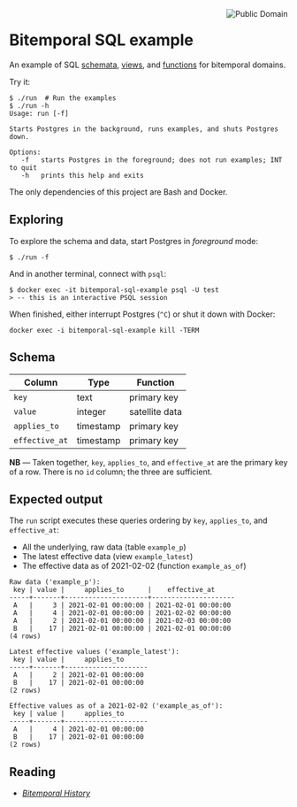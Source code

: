 <a href="LICENSE.md">
<img src="https://unlicense.org/pd-icon.png" alt="Public Domain" align="right"/>
</a>

# Bitemporal SQL example

An example of SQL [schemata](./docker-entrypoint-initdb.d/00-schemata.sql),
[views](./docker-entrypoint-initdb.d/01-views.sql), and
[functions](./docker-entrypoint-initdb.d/02-funcs.sql) for bitemporal domains.

Try it:

```
$ ./run  # Run the examples
$ ./run -h
Usage: run [-f]

Starts Postgres in the background, runs examples, and shuts Postgres down.

Options:
   -f   starts Postgres in the foreground; does not run examples; INT to quit
   -h   prints this help and exits
```

The only dependencies of this project are Bash and Docker.

## Exploring

To explore the schema and data, start Postgres in _foreground_ mode:
```
$ ./run -f
```
And in another terminal, connect with `psql`:
```
$ docker exec -it bitemporal-sql-example psql -U test
> -- this is an interactive PSQL session
```
When finished, either interrupt Postgres (`^C`) or shut it down with Docker:
```
docker exec -i bitemporal-sql-example kill -TERM 
```

## Schema

| Column         | Type      | Function       |
|----------------|-----------|----------------|
| `key`          | text      | primary key    |
| `value`        | integer   | satellite data |
| `applies_to`   | timestamp | primary key    |
| `effective_at` | timestamp | primary key    |

**NB** &mdash; Taken together, `key`, `applies_to`, and `effective_at` are 
the primary key of a row.  There is no `id` column; the three are sufficient.

## Expected output

The `run` script executes these queries ordering by `key`, `applies_to`,
and `effective_at`:

- All the underlying, raw data (table `example_p`)
- The latest effective data (view `example_latest`)
- The effective data as of 2021-02-02 (function `example_as_of`)

```
Raw data ('example_p'):
 key | value |     applies_to      |    effective_at     
-----+-------+---------------------+---------------------
 A   |     3 | 2021-02-01 00:00:00 | 2021-02-01 00:00:00
 A   |     4 | 2021-02-01 00:00:00 | 2021-02-02 00:00:00
 A   |     2 | 2021-02-01 00:00:00 | 2021-02-03 00:00:00
 B   |    17 | 2021-02-01 00:00:00 | 2021-02-01 00:00:00
(4 rows)

Latest effective values ('example_latest'):
 key | value |     applies_to      
-----+-------+---------------------
 A   |     2 | 2021-02-01 00:00:00
 B   |    17 | 2021-02-01 00:00:00
(2 rows)

Effective values as of a 2021-02-02 ('example_as_of'):
 key | value |     applies_to      
-----+-------+---------------------
 A   |     4 | 2021-02-01 00:00:00
 B   |    17 | 2021-02-01 00:00:00
(2 rows)
```

## Reading

* [_Bitemporal
  History_](https://martinfowler.com/articles/bitemporal-history.html)
